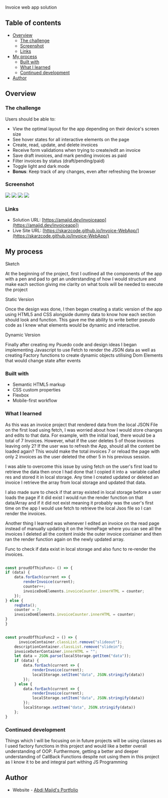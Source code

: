 Invoice web app solution

## Table of contents

- [Overview](#overview)
  - [The challenge](#the-challenge)
  - [Screenshot](#screenshot)
  - [Links](#links)
- [My process](#my-process)
  - [Built with](#built-with)
  - [What I learned](#what-i-learned)
  - [Continued development](#continued-development)
- [Author](#author)

## Overview

### The challenge

Users should be able to:

- View the optimal layout for the app depending on their device's screen size
- See hover states for all interactive elements on the page
- Create, read, update, and delete invoices
- Receive form validations when trying to create/edit an invoice
- Save draft invoices, and mark pending invoices as paid
- Filter invoices by status (draft/pending/paid)
- Toggle light and dark mode
- **Bonus**: Keep track of any changes, even after refreshing the browser

### Screenshot

![](starter-code/assets/preview.jpg)
![](starter-code/assets/Screenshot%20(42).png)
![](starter-code/assets/Screenshot%20(47).png)
![](starter-code/assets/Screenshot%20(48).png)

### Links

- Solution URL: [https://amajid.dev/invoiceapp](https://amajid.dev/invoiceapp])
- Live Site URL: [https://skarzcode.github.io/Invoice-WebApp/](https://skarzcode.github.io/Invoice-WebApp/)

## My process

Sketch

At the beginning of the project, first I outlined all the components of the app with a pen and pad to get an understanding of how I would structure and make each section giving me clarity on what tools will be needed to execute the project

Static Version

Once the design was done, I then began creating a static version of the app using HTML5 and CSS alongside dummy data to know how each section should look and function. This gave me the ability to write better pseudo code as I knew what elements would be dynamic and interactive.

Dynamic Version

Finally after creating my Psuedo code and design ideas I began implementing Javascript to use Fetch to render the JSON data as well as creating Factory functions to create dynamic objects utilising Dom Elements that would change state after events
### Built with

- Semantic HTML5 markup
- CSS custom properties
- Flexbox
- Mobile-first workflow

### What I learned
As this was an invoice project that rendered data from the local JSON File on the first load using fetch, I was worried about how I would store changes and edits to that data. For example, with the initial load, there would be a total of 7 Invoices. However, what if the user deletes 5 of those invoices leaving only 2? If the user was to refresh the App, should all the content be loaded again? This would make the total invoices 7 or reload the page with only 2 invoices as the user deleted the other 5 in his previous session.

I was able to overcome this issue by using fetch on the user's first load to retrieve the data then once I had done that I copied it into a  variable called res and stored it in local storage. Any time I created updated or deleted an invoice I retrieve the array from local storage and updated that data.

I also made sure to check if that array existed in local storage before a user loads the page if it did exist I would run the render function on that data/Array and if it did not exist meaning it probably was the user's first time on the app I would use fetch to retrieve the local Jsos file so I can render the invoices.


Another thing I learned was whenever I edited an invoice on the read page instead of manually updating it on the HomePage where you can see all the invoices I deleted all the content inside the outer invoice container and then ran the render function again on the newly updated array.

Func to check if data exist in local storage and also func to re-render the invoices.
```js

const proudOfThisFunc= () => {
if (data) {
    data.forEach(current => {
        renderInvoice(current);
        counter++;
        invoiceDomElements.invoiceCounter.innerHTML = counter;
    });
} else {
    reqData();
    counter = 7;
    invoiceDomElements.invoiceCounter.innerHTML = counter;
}
}


const proudOfThisFunc2 = () => {
      invoiceContainer.classList.remove("slideout");
    descriptionContainer.classList.remove("slidein");
    invoiceOuterContainer.innerHTML = "";
    let data = JSON.parse(localStorage.getItem("data"));
    if (data) {
        data.forEach(current => {
            renderInvoice(current);
            localStorage.setItem("data", JSON.stringify(data))
        });
    } else {
        data.forEach(current => {
            renderInvoice(current);
            localStorage.setItem("data", JSON.stringify(data))
        });
        localStorage.setItem("data", JSON.stringify(data))
    };
}

```

### Continued development
Things which I will be focusing on in future projects will be using classes as I used factory functions in this project and would like a better overall understanding of OOP. Furthermore, getting a better and deeper understanding of CallBack Functions despite not using them in this project as I know it to be and integral part withing JS Programming


## Author

- Website - [Abdi Majid's Portfolio](https://www.amajid.dev)

